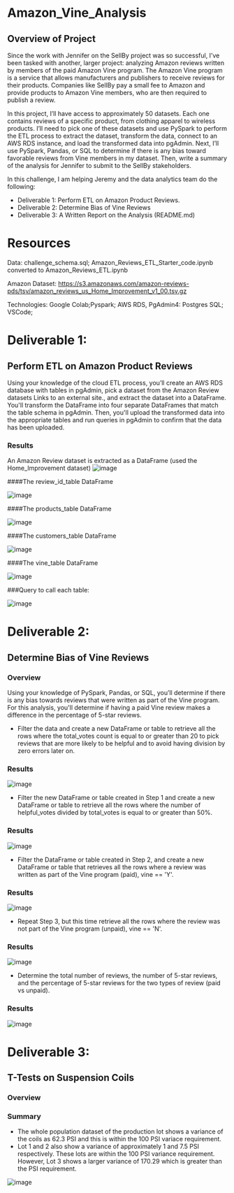 # Amazon_Vine_Analysis

## Overview of Project

Since the work with Jennifer on the SellBy project was so successful, I’ve been tasked with another, larger project: analyzing Amazon reviews written by members of the paid Amazon Vine program. The Amazon Vine program is a service that allows manufacturers and publishers to receive reviews for their products. Companies like SellBy pay a small fee to Amazon and provide products to Amazon Vine members, who are then required to publish a review.

In this project, I’ll have access to approximately 50 datasets. Each one contains reviews of a specific product, from clothing apparel to wireless products. I’ll need to pick one of these datasets and use PySpark to perform the ETL process to extract the dataset, transform the data, connect to an AWS RDS instance, and load the transformed data into pgAdmin. Next, I’ll use PySpark, Pandas, or SQL to determine if there is any bias toward favorable reviews from Vine members in my dataset. Then, write a summary of the analysis for Jennifer to submit to the SellBy stakeholders.

In this challenge, I am helping Jeremy and the data analytics team do the following:

- Deliverable 1: Perform ETL on Amazon Product Reviews.
- Deliverable 2: Determine Bias of Vine Reviews
- Deliverable 3: A Written Report on the Analysis (README.md)

# Resources
Data: challenge_schema.sql; Amazon_Reviews_ETL_Starter_code.ipynb converted to Amazon_Reviews_ETL.ipynb

Amazon Dataset: https://s3.amazonaws.com/amazon-reviews-pds/tsv/amazon_reviews_us_Home_Improvement_v1_00.tsv.gz

Technologies: Google Colab;Pyspark; AWS RDS, PgAdmin4: Postgres SQL; VSCode;

# Deliverable 1:
## Perform ETL on Amazon Product Reviews 
Using your knowledge of the cloud ETL process, you’ll create an AWS RDS database with tables in pgAdmin, pick a dataset from the Amazon Review datasets Links to an external site., and extract the dataset into a DataFrame. You'll transform the DataFrame into four separate DataFrames that match the table schema in pgAdmin. Then, you'll upload the transformed data into the appropriate tables and run queries in pgAdmin to confirm that the data has been uploaded.

### Results

An Amazon Review dataset is extracted as a DataFrame (used the Home_Improvement dataset)
![image](https://github.com/ras52017/Amazon_Vine_Analysis/blob/main/Images/reading%20files.jpg)

####The review_id_table DataFrame

![image](https://github.com/ras52017/Amazon_Vine_Analysis/blob/main/Images/review_id_df.jpg)


####The products_table DataFrame

![image](https://github.com/ras52017/Amazon_Vine_Analysis/blob/main/Images/products_df.jpg)


####The customers_table DataFrame

![image](https://github.com/ras52017/Amazon_Vine_Analysis/blob/main/Images/customers_df.jpg)

####The vine_table DataFrame

![image](https://github.com/ras52017/Amazon_Vine_Analysis/blob/main/Images/vine_df.jpg)

###Query to call each table:

![image](https://github.com/ras52017/Amazon_Vine_Analysis/blob/main/Images/Query%20to%20call%20each%20table.jpg)


# Deliverable 2:
## Determine Bias of Vine Reviews
### Overview
Using your knowledge of PySpark, Pandas, or SQL, you’ll determine if there is any bias towards reviews that were written as part of the Vine program. For this analysis, you'll determine if having a paid Vine review makes a difference in the percentage of 5-star reviews.


- Filter the data and create a new DataFrame or table to retrieve all the rows where the total_votes count is equal to or greater than 20 to pick reviews that are more likely to be helpful and to avoid having division by zero errors later on.

### Results

![image](https://github.com/ras52017/Amazon_Vine_Analysis/blob/main/Images/pgAdmin%20total_votes_20_df.jpg)

- Filter the new DataFrame or table created in Step 1 and create a new DataFrame or table to retrieve all the rows where the number of helpful_votes divided by total_votes is equal to or greater than 50%.

### Results

![image](https://github.com/ras52017/Amazon_Vine_Analysis/blob/main/Images/helpful_votes_df.jpg)

- Filter the DataFrame or table created in Step 2, and create a new DataFrame or table that retrieves all the rows where a review was written as part of the Vine program (paid), vine == 'Y'.


### Results

![image](https://github.com/ras52017/Amazon_Vine_Analysis/blob/main/Images/paid_vine_reviews_df.jpg)

- Repeat Step 3, but this time retrieve all the rows where the review was not part of the Vine program (unpaid), vine == 'N'.

### Results

![image](https://github.com/ras52017/Amazon_Vine_Analysis/blob/main/Images/unpaid_vine_reviews_df.jpg)


- Determine the total number of reviews, the number of 5-star reviews, and the percentage of 5-star reviews for the two types of review (paid vs unpaid).

### Results

![image](https://github.com/ras52017/Amazon_Vine_Analysis/blob/main/Images/unpaid_vine_reviews_df.jpg)




# Deliverable 3:
## T-Tests on Suspension Coils
### Overview

### Summary

- The whole population dataset of the production lot shows a variance of the coils as 62.3 PSI and this is within the 100 PSI variace requirement.
- Lot 1 and 2 also show a variance of approximately 1 and 7.5 PSI respectively. These lots are within the 100 PSI  variance requirement. However, Lot 3 shows a larger variance of 170.29 which is greater than the PSI requirement.

![image](https://github.com/ras52017/MechaCar_Statistical_Analysis/blob/main/Images/PSI%20each%20indicdiual%20Lot.jpg)


